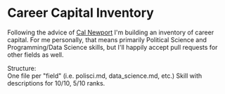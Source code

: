 # Career Capital Inventory

Following the advice of [Cal Newport](http://calnewport.com/blog/) I'm building an inventory of career capital.
For me personally, that means primarily Political Science and Programming/Data Science skills, but I'll happily accept pull requests for other fields as well.

Structure:  
One file per "field" (i.e. polisci.md, data_science.md, etc.)
Skill with descriptions for 10/10, 5/10 ranks.
